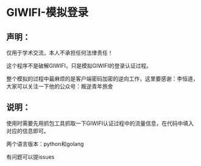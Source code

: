# GIWIFI-模拟登录

## 声明：

仅用于学术交流，本人不承担任何法律责任！

这个程序不是破解GIWIFI，只是模拟GIWIFI的登录认证过程。

整个模拟的过程中最麻烦的是客户端密码加密的逆向工作，这里要感谢：李恒道，大家可以关注一下他的公众号：叛逆青年旅舍

## 说明：

使用时需要先用抓包工具抓取一下GIWIFI认证过程中的流量信息，在代码中填入对应的信息即可。

两个语言版本：python和golang

有问题可以提issues

